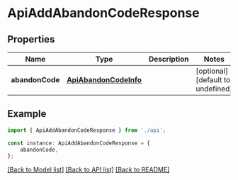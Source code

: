 # ApiAddAbandonCodeResponse


## Properties

Name | Type | Description | Notes
------------ | ------------- | ------------- | -------------
**abandonCode** | [**ApiAbandonCodeInfo**](ApiAbandonCodeInfo.md) |  | [optional] [default to undefined]

## Example

```typescript
import { ApiAddAbandonCodeResponse } from './api';

const instance: ApiAddAbandonCodeResponse = {
    abandonCode,
};
```

[[Back to Model list]](../README.md#documentation-for-models) [[Back to API list]](../README.md#documentation-for-api-endpoints) [[Back to README]](../README.md)
